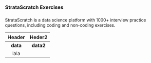 ###  StrataScratch Exercises 

##### 
StrataScratch is a data science platform with 1000+ interview practice questions, including coding and non-coding exercises. 

| Header | Heder2 | 
|:------:|:------:|
|**data**|**data2**|
|lala|
